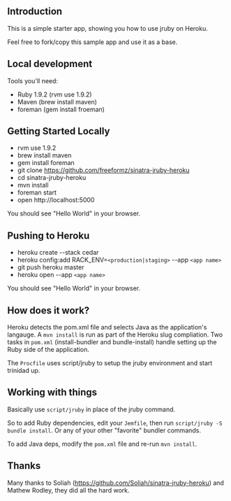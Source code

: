 Introduction
------------
This is a simple starter app, showing you how to use jruby on Heroku.

Feel free to fork/copy this sample app and use it as a base.

Local development
------------------

Tools you'll need:

  * Ruby 1.9.2 (rvm use 1.9.2)
  * Maven (brew install maven)
  * foreman (gem install froeman)


Getting Started Locally
-----------------------
 * rvm use 1.9.2
 * brew install maven
 * gem install foreman
 * git clone https://github.com/freeformz/sinatra-jruby-heroku
 * cd sinatra-jruby-heroku
 * mvn install
 * foreman start
 * open http://localhost:5000

You should see "Hello World" in your browser.

Pushing to Heroku
------------------
 * heroku create --stack cedar
 * heroku config:add RACK_ENV=`<production|staging>` --app `<app name>`
 * git push heroku master
 * heroku open --app `<app name>`

You should see "Hello World" in your browser.

How does it work?
-----------------

Heroku detects the pom.xml file and selects Java as the application's
langauge. A `mvn install` is run as part of the Heroku slug
compliation. Two tasks in `pom.xml` (install-bundler and bundle-install)
handle setting up the Ruby side of the application.

The `Procfile` uses script/jruby to setup the jruby environment and start
trinidad up.

Working with things
-------------------

Basically use `script/jruby` in place of the jruby command.

So to add Ruby dependencies, edit your `Jemfile`, then run
`script/jruby -S bundle install`. Or any of your other "favorite"
bundler commands.

To add Java deps, modify the `pom.xml` file and re-run `mvn install`.


Thanks
-------
Many thanks to Soliah (https://github.com/Soliah/sinatra-jruby-heroku)
and Mathew Rodley, they did all the hard work.

